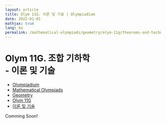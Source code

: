 ```yaml
---
layout: article
title: Olym 11G. 이론 및 기술 | Olympiadium
date: 2022-01-01
mathjax: true
lang: ko
permalink: /mathematical-olympiads/geometry/olym-11g/theorems-and-techniques/
---
```

# Olym 11G. 조합 기하학 <br> <ssup> - 이론 및 기술</ssup>

<ul class="breadcrumb">
	<li><a href="{{ site.baseurl }}/">Olympiadium</a></li> 
	<li><a href="{{ site.baseurl }}/mathematical-olympiads/">Mathematical Olympiads</a></li> 
	<li><a href="{{ site.baseurl }}/mathematical-olympiads/geometry/">Geometry</a></li> 
	<li><a href="{{ site.baseurl }}/mathematical-olympiads/geometry/olym-11g/">Olym 11G</a></li> 
	<li><a href="{{ site.baseurl }}/mathematical-olympiads/geometry/olym-11g/theorems-and-techniques/">이론 및 기술</a></li>
</ul>

Comming Soon!
